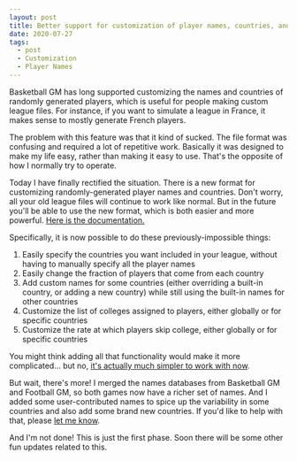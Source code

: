 ```yaml
---
layout: post
title: Better support for customization of player names, countries, and colleges
date: 2020-07-27
tags:
  - post
  - Customization
  - Player Names
---
```


Basketball GM has long supported customizing the names and countries of randomly generated players, which is useful for people making custom league files. For instance, if you want to simulate a league in France, it makes sense to mostly generate French players.

The problem with this feature was that it kind of sucked. The file format was confusing and required a lot of repetitive work. Basically it was designed to make my life easy, rather than making it easy to use. That's the opposite of how I normally try to operate.

Today I have finally rectified the situation. There is a new format for customizing randomly-generated player names and countries. Don't worry, all your old league files will continue to work like normal. But in the future you'll be able to use the new format, which is both easier and more powerful. [Here is the documentation.](/basketball/manual/customization/names-countries-colleges/)

<!--more-->

Specifically, it is now possible to do these previously-impossible things:

1. Easily specify the countries you want included in your league, without having to manually specify all the player names
2. Easily change the fraction of players that come from each country
3. Add custom names for some countries (either overriding a built-in country, or adding a new country) while still using the built-in names for other countries
4. Customize the list of colleges assigned to players, either globally or for specific countries
5. Customize the rate at which players skip college, either globally or for specific countries

You might think adding all that functionality would make it more complicated... but no, [it's actually much simpler to work with now](/basketball/manual/customization/names-countries-colleges/).

But wait, there's more! I merged the names databases from Basketball GM and Football GM, so both games now have a richer set of names. And I added some user-contributed names to spice up the variability in some countries and also add some brand new countries. If you'd like to help with that, please [let me know](/contact/).

And I'm not done! This is just the first phase. Soon there will be some other fun updates related to this.
